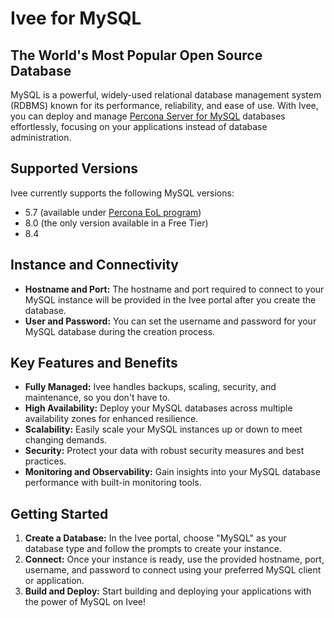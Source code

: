 # Ivee for MySQL

## The World's Most Popular Open Source Database

MySQL is a powerful, widely-used relational database management system (RDBMS) known for its performance, 
reliability, and ease of use. With Ivee, you can deploy and manage [Percona Server for MySQL](https://www.percona.com/mysql/software/percona-server-for-mysql) databases effortlessly, focusing on your applications instead of database administration.

## Supported Versions

Ivee currently supports the following MySQL versions:

* 5.7 (available under [Percona EoL program](https://www.percona.com/post-mysql-5-7-eol-support))
* 8.0 (the only version available in a Free Tier)
* 8.4

## Instance and Connectivity

* **Hostname and Port:** The hostname and port required to connect to your MySQL instance will be provided in the Ivee portal after you create the database.
* **User and Password:** You can set the username and password for your MySQL database during the creation process.

## Key Features and Benefits

* **Fully Managed:** Ivee handles backups, scaling, security, and maintenance, so you don't have to.
* **High Availability:** Deploy your MySQL databases across multiple availability zones for enhanced resilience.
* **Scalability:** Easily scale your MySQL instances up or down to meet changing demands.
* **Security:** Protect your data with robust security measures and best practices.
* **Monitoring and Observability:** Gain insights into your MySQL database performance with built-in monitoring tools.

## Getting Started

1. **Create a Database:** In the Ivee portal, choose "MySQL" as your database type and follow the prompts to create your instance.
2. **Connect:** Once your instance is ready, use the provided hostname, port, username, and password to connect using your preferred MySQL client or application.
3. **Build and Deploy:** Start building and deploying your applications with the power of MySQL on Ivee!

